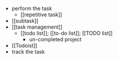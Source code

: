 - perform the task
    - [[repetitive task]]
- [[subtask]]
- [[task management]]
    - [[todo list]]; [[to-do list]]; [[TODO list]]
        - un-completed project
- [[Todoist]]
- track the task

